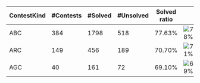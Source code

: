 | ContestKind | #Contests | #Solved | #Unsolved | Solved ratio | |
| - | - | - | - | - | - |
| ABC | 384 | 1798 | 518 | 77.63% | ![78%](https://progress-bar.xyz/78?title=Solved) |
| ARC | 149 | 456 | 189 | 70.70% | ![71%](https://progress-bar.xyz/71?title=Solved) |
| AGC | 40 | 161 | 72 | 69.10% | ![69%](https://progress-bar.xyz/69?title=Solved) |
